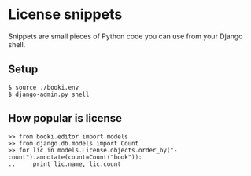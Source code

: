 License snippets
================

Snippets are small pieces of Python code you can use from your Django shell.

Setup
-----

    $ source ./booki.env
    $ django-admin.py shell


How popular is license
----------------------


    >> from booki.editor import models
    >> from django.db.models import Count
    >> for lic in models.License.objects.order_by("-count").annotate(count=Count("book")):
    ..     print lic.name, lic.count

